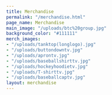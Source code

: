 ```yaml
---
title: Merchandise
permalink: "/merchandise.html"
page_name: Merchandise
main_image: "/uploads/btc%20group.jpg"
background_color: "#111111"
merch_images:
- "/uploads/tanktop(longlogo).jpg"
- "/uploads/buttondowntv.jpg"
- "/uploads/aprontv.jpg"
- "/uploads/baseballshirttv.jpg"
- "/uploads/hockeyhoodietv.jpg"
- "/uploads/T-shirttv.jpg"
- "/uploads/baseballcaptv.jpg"
layout: merchandise
---
```


